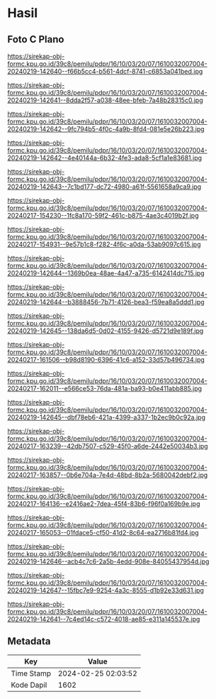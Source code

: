# Hasil

## Foto C Plano

https://sirekap-obj-formc.kpu.go.id/39c8/pemilu/pdpr/16/10/03/20/07/1610032007004-20240219-142640--f66b5cc4-b561-4dcf-8741-c6853a041bed.jpg

https://sirekap-obj-formc.kpu.go.id/39c8/pemilu/pdpr/16/10/03/20/07/1610032007004-20240219-142641--8dda2f57-a038-48ee-bfeb-7a48b28315c0.jpg

https://sirekap-obj-formc.kpu.go.id/39c8/pemilu/pdpr/16/10/03/20/07/1610032007004-20240219-142642--9fc794b5-4f0c-4a9b-8fd4-081e5e26b223.jpg

https://sirekap-obj-formc.kpu.go.id/39c8/pemilu/pdpr/16/10/03/20/07/1610032007004-20240219-142642--4e40144a-6b32-4fe3-ada8-5cf1a1e83681.jpg

https://sirekap-obj-formc.kpu.go.id/39c8/pemilu/pdpr/16/10/03/20/07/1610032007004-20240219-142643--7c1bd177-dc72-4980-a61f-5561658a9ca9.jpg

https://sirekap-obj-formc.kpu.go.id/39c8/pemilu/pdpr/16/10/03/20/07/1610032007004-20240217-154230--1fc8a170-59f2-461c-b875-4ae3c4019b2f.jpg

https://sirekap-obj-formc.kpu.go.id/39c8/pemilu/pdpr/16/10/03/20/07/1610032007004-20240217-154931--9e57b1c8-f282-4f6c-a0da-53ab9097c615.jpg

https://sirekap-obj-formc.kpu.go.id/39c8/pemilu/pdpr/16/10/03/20/07/1610032007004-20240219-142644--1369b0ea-48ae-4a47-a735-6142414dc715.jpg

https://sirekap-obj-formc.kpu.go.id/39c8/pemilu/pdpr/16/10/03/20/07/1610032007004-20240219-142644--b3888456-7b71-4126-bea3-f59ea8a5ddd1.jpg

https://sirekap-obj-formc.kpu.go.id/39c8/pemilu/pdpr/16/10/03/20/07/1610032007004-20240219-142645--138da6d5-0d02-4155-9426-d5721d9e189f.jpg

https://sirekap-obj-formc.kpu.go.id/39c8/pemilu/pdpr/16/10/03/20/07/1610032007004-20240217-161506--b98d8190-6396-41c6-a152-33d57b496734.jpg

https://sirekap-obj-formc.kpu.go.id/39c8/pemilu/pdpr/16/10/03/20/07/1610032007004-20240217-162011--e566ce53-76da-481a-ba93-b0e411abb885.jpg

https://sirekap-obj-formc.kpu.go.id/39c8/pemilu/pdpr/16/10/03/20/07/1610032007004-20240219-142645--dbf78eb6-421a-4399-a337-1b2ec9b0c92a.jpg

https://sirekap-obj-formc.kpu.go.id/39c8/pemilu/pdpr/16/10/03/20/07/1610032007004-20240217-163239--42db7507-c529-45f0-a6de-2442e50034b3.jpg

https://sirekap-obj-formc.kpu.go.id/39c8/pemilu/pdpr/16/10/03/20/07/1610032007004-20240217-163857--0b6e704a-7e4d-48bd-8b2a-5680042debf2.jpg

https://sirekap-obj-formc.kpu.go.id/39c8/pemilu/pdpr/16/10/03/20/07/1610032007004-20240217-164136--e2416ae2-7dea-45f4-83b6-f96f0a169b9e.jpg

https://sirekap-obj-formc.kpu.go.id/39c8/pemilu/pdpr/16/10/03/20/07/1610032007004-20240217-165053--01fdace5-cf50-41d2-8c64-ea2716b81fd4.jpg

https://sirekap-obj-formc.kpu.go.id/39c8/pemilu/pdpr/16/10/03/20/07/1610032007004-20240219-142646--acb4c7c6-2a5b-4edd-908e-84055437954d.jpg

https://sirekap-obj-formc.kpu.go.id/39c8/pemilu/pdpr/16/10/03/20/07/1610032007004-20240219-142647--15fbc7e9-9254-4a3c-8555-d1b92e33d631.jpg

https://sirekap-obj-formc.kpu.go.id/39c8/pemilu/pdpr/16/10/03/20/07/1610032007004-20240219-142641--7c4ed14c-c572-4018-ae85-e311a145537e.jpg


## Metadata

| Key        | Value               |
| ---------- | ------------------- |
| Time Stamp | 2024-02-25 02:03:52 |
| Kode Dapil | 1602                |



